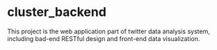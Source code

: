 # cluster_backend

This project is the web application part of twitter data analysis system, including bad-end RESTful design and front-end data visualization.
